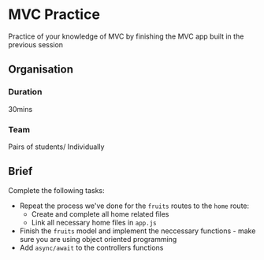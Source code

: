 # MVC Practice

Practice of your knowledge of MVC by finishing the MVC app built in the previous session

## Organisation

### Duration

30mins

### Team

Pairs of students/ Individually

## Brief

Complete the following tasks:
 
 - Repeat the process we've done for the `fruits` routes to the `home` route:
	 - Create and complete all home related files
	 - Link all necessary home files in `app.js`
 - Finish the `fruits` model and implement the neccessary functions - make sure you are using object oriented programming
 - Add `async/await` to the controllers functions